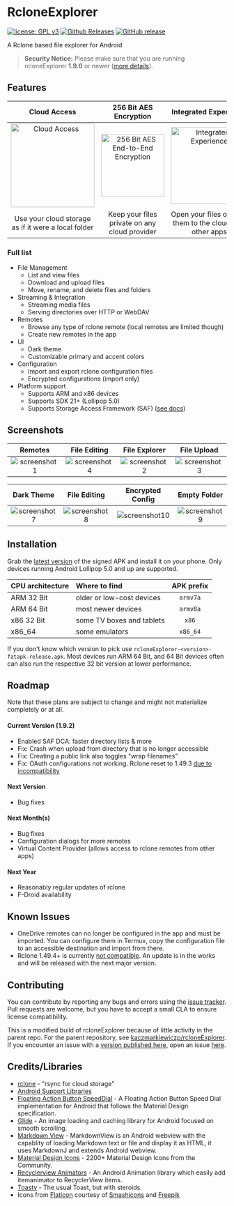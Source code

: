 # RcloneExplorer
[![license: GPL v3](https://img.shields.io/badge/License-GPLv3-blue.svg)](https://github.com/x0b/rcloneExplorer/blob/master/LICENSE) [![Github Releases](https://img.shields.io/github/downloads/x0b/rcloneExplorer/total.svg)](https://github.com/x0b/rcloneExplorer/releases) [![GitHub release](https://img.shields.io/github/v/release/x0b/rcloneExplorer?include_prereleases)](https://github.com/x0b/rcloneExplorer/releases/latest)

A Rclone based file explorer for Android

> **Security Notice:** Please make sure that you are running rcloneExplorer **1.9.0** or newer ([more details](https://github.com/x0b/rcloneExplorer/wiki/Security-Notice-201901:-Remote-contents-readable-from-local-network-when-browsing-any-remote-with-thumbnails-enabled.)).


Features
--------

Cloud Access | 256 Bit AES Encryption | Integrated Experience
:-----:|:--------------:|:-----------:
<img src="https://github.com/x0b/rcloneExplorer/blob/master-x0b/docs/cloud-computing.png?raw=true" alt="Cloud Access" width="192" /> | <img src="https://github.com/x0b/rcloneExplorer/blob/master-x0b/docs/locked-padlock.png?raw=true" alt="256 Bit AES End-to-End Encryption" width="144" /> | <img src="https://github.com/x0b/rcloneExplorer/blob/master-x0b/docs/smartphone.png?raw=true" alt="Integrated Experience" width="176"/>
Use your cloud storage as if it were a local folder | Keep your files private on any cloud provider | Open your files or send them to the cloud with other apps

### Full list
- File Management
    - List and view files
    - Download and upload files
    - Move, rename, and delete files and folders
- Streaming & Integration
    - Streaming media files
    - Serving directories over HTTP or WebDAV
- Remotes
    - Browse any type of rclone remote (local remotes are limited though)
    - Create new remotes in the app
- UI
    - Dark theme
    - Customizable primary and accent colors
- Configuration
    - Import and export rclone configuration files
    - Encrypted configurations (import only)
- Platform support
    - Supports ARM and x86 devices
    - Supports SDK 21+ (Lollipop 5.0)
    - Supports Storage Access Framework (SAF) ([see docs](https://github.com/x0b/rcloneExplorer/wiki#adding-local-storage-saf))

Screenshots
-----------
Remotes|File Editing|File Explorer|File Upload
:-----:|:--------------:|:-----------:|:---------:|
![screenshot1](https://github.com/x0b/rcloneExplorer/blob/master-x0b/docs/screenshot_1.png?raw=true)|![screenshot4](https://github.com/x0b/rcloneExplorer/blob/master-x0b/docs/screenshot_4.png?raw=true)|![screenshot2](https://github.com/x0b/rcloneExplorer/blob/master-x0b/docs/screenshot_2.png?raw=true)|![screenshot3](https://github.com/x0b/rcloneExplorer/blob/master-x0b/docs/screenshot_3.png?raw=true)

Dark Theme|File Editing|Encrypted Config| Empty Folder
:----------:|:----------:|:--------:|:-------------:|
![screenshot7](https://github.com/x0b/rcloneExplorer/blob/master-x0b/docs/screenshot_7.png?raw=true)|![screenshot8](https://github.com/x0b/rcloneExplorer/blob/master-x0b/docs/screenshot_8.png?raw=true)|![screenshot10](https://github.com/x0b/rcloneExplorer/blob/master-x0b/docs/screenshot_10.png?raw=true) | ![screenshot9](https://github.com/x0b/rcloneExplorer/blob/master-x0b/docs/screenshot_9.png?raw=true) |


Installation
------------
Grab the [latest version](https://github.com/x0b/rcloneExplorer/releases/latest) of the signed APK and install it on your phone. Only devices running Android Lollipop 5.0 and up are supported. 

| CPU architecture | Where to find | APK prefix |
|:---|:--|:---:|
|ARM 32 Bit | older or low-cost devices | ```armv7a``` |
|ARM 64 Bit | most newer devices | ```armv8a``` |
|x86 32 Bit | some TV boxes and tablets | ```x86``` |
|x86_64 | some emulators | ```x86_64``` |

If you don't know which version to pick use ```rcloneExplorer-<version>-fatapk-release.apk```. Most devices run ARM 64 Bit, and 64 Bit devices often can also run the respective 32 bit version at lower performance.


Roadmap
------------
Note that these plans are subject to change and might not materialize completely or at all.

#### Current Version (1.9.2)
 - Enabled SAF DCA: faster directory lists & more
 - Fix: Crash when upload from directory that is no longer accessible
 - Fix: Creating a public link also toggles "wrap filenames"
 - Fix: OAuth configurations not working. Rclone reset to 1.49.3 [due to incompatibility](#known-issues)

#### Next Version
- Bug fixes

#### Next Month(s)
- Bug fixes
- Configuration dialogs for more remotes
- Virtual Content Provider (allows access to rclone remotes from other apps)

#### Next Year
- Reasonably regular updates of rclone
- F-Droid availability

Known Issues
------------
- OneDrive remotes can no longer be configured in the app and must be imported. You can configure them in Termux, copy the configuration file to an accessible destination and import from there.
- Rclone 1.49.4+ is currently [not compatible](https://github.com/rclone/rclone/issues/3686). An update is in the works and will be released with the next major version.

Contributing
------------
You can contribute by reporting any bugs and errors using the [issue tracker](https://github.com/x0b/rcloneExplorer/issues). Pull requests are welcome, but you have to accept a small CLA to ensure license compatibility.

This is a modified build of rcloneExplorer because of little activity in the parent repo. For the parent repository, see [kaczmarkiewiczp/rcloneExplorer](https://github.com/kaczmarkiewiczp/rcloneExplorer). If you encounter an issue with a [version published here](https://github.com/x0b/rcloneExplorer/releases), open an issue  [here](https://github.com/x0b/rcloneExplorer/issues/new). 

Credits/Libraries
-----------------
- [rclone](https://github.com/rclone/rclone) - "rsync for cloud storage"
- [Android Support Libraries](https://developer.android.com/topic/libraries/support-library)
- [Floating Action Button SpeedDial](https://github.com/leinardi/FloatingActionButtonSpeedDial) - A Floating Action Button Speed Dial implementation for Android that follows the Material Design specification.
- [Glide](https://github.com/bumptech/glide) - An image loading and caching library for Android focused on smooth scrolling.
- [Markdown View](https://github.com/falnatsheh/MarkdownView) - MarkdownView is an Android webview with the capablity of loading Markdown text or file and display it as HTML, it uses MarkdownJ and extends Android webview.
- [Material Design Icons](https://github.com/Templarian/MaterialDesign) - 2200+ Material Design Icons from the Community.
- [Recyclerview Animators](https://github.com/wasabeef/recyclerview-animators) - An Android Animation library which easily add itemanimator to RecyclerView items.
- [Toasty](https://github.com/GrenderG/Toasty) - The usual Toast, but with steroids.
- Icons from [Flaticon](https://www.flaticon.com) courtesy of [Smashicons](https://www.flaticon.com/authors/smashicons) and [Freepik](https://www.flaticon.com/authors/freepik)
